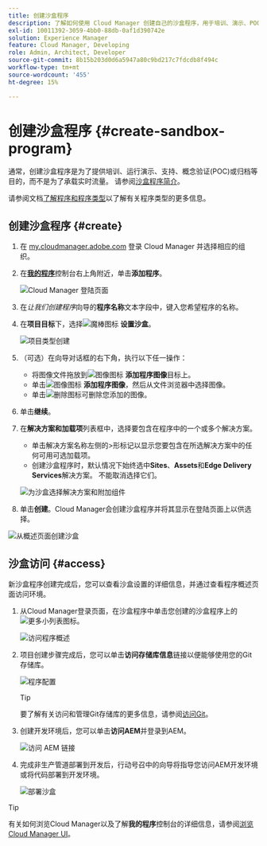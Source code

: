 ```yaml
---
title: 创建沙盒程序
description: 了解如何使用 Cloud Manager 创建自己的沙盒程序，用于培训、演示、POC 或其他非生产目的。
exl-id: 10011392-3059-4bb0-88db-0af1d390742e
solution: Experience Manager
feature: Cloud Manager, Developing
role: Admin, Architect, Developer
source-git-commit: 8b15b203d0d6a5947a80c9bd217c7fdcdb8f494c
workflow-type: tm+mt
source-wordcount: '455'
ht-degree: 15%

---
```


# 创建沙盒程序 {#create-sandbox-program}

通常，创建沙盒程序是为了提供培训、运行演示、支持、概念验证(POC)或归档等目的，而不是为了承载实时流量。 请参阅[沙盒程序简介](/help/implementing/cloud-manager/getting-access-to-aem-in-cloud/introduction-sandbox-programs.md)。

请参阅文档[了解程序和程序类型](program-types.md)以了解有关程序类型的更多信息。

## 创建沙盒程序 {#create}

1. 在 [my.cloudmanager.adobe.com](https://my.cloudmanager.adobe.com/) 登录 Cloud Manager 并选择相应的组织。

1. 在&#x200B;**[我的程序](/help/implementing/cloud-manager/navigation.md#my-programs)**&#x200B;控制台右上角附近，单击&#x200B;**添加程序**。

   ![Cloud Manager 登陆页面](assets/log-in.png)

1. 在&#x200B;*让我们创建程序*&#x200B;向导的&#x200B;**程序名称**&#x200B;文本字段中，键入您希望程序的名称。

1. 在&#x200B;**项目目标**&#x200B;下，选择![魔棒图标](https://spectrum.adobe.com/static/icons/workflow_18/Smock_MagicWand_18_N.svg) **设置沙盒**。

   ![项目类型创建](assets/create-sandbox.png)

1. （可选）在向导对话框的右下角，执行以下任一操作：

   * 将图像文件拖放到![图像图标](https://spectrum.adobe.com/static/icons/workflow_18/Smock_Image_18_N.svg) **添加程序图像**&#x200B;目标上。
   * 单击![图像图标](https://spectrum.adobe.com/static/icons/workflow_18/Smock_Image_18_N.svg) **添加程序图像**，然后从文件浏览器中选择图像。
   * 单击![删除图标](https://spectrum.adobe.com/static/icons/workflow_18/Smock_DeleteOutline_18_N.svg)可删除您添加的图像。

1. 单击&#x200B;**继续**。

1. 在&#x200B;**解决方案和加载项**&#x200B;列表框中，选择要包含在程序中的一个或多个解决方案。

   * 单击解决方案名称左侧的>形标记以显示您要包含在所选解决方案中的任何可用可选加载项。
   * 创建沙盒程序时，默认情况下始终选中&#x200B;**Sites**、**Assets**&#x200B;和&#x200B;**Edge Delivery Services**&#x200B;解决方案。 不能取消选择它们。

   ![为沙盒选择解决方案和附加组件](assets/sandbox-solutions-add-ons.png)

1. 单击&#x200B;**创建**。Cloud Manager会创建沙盒程序并将其显示在登陆页面上以供选择。

![从概述页面创建沙盒](assets/sandbox-setup.png)

## 沙盒访问 {#access}

新沙盒程序创建完成后，您可以查看沙盒设置的详细信息，并通过查看程序概述页面访问环境。

1. 从Cloud Manager登录页面，在沙盒程序中单击您创建的沙盒程序上的![更多小列表图标](https://spectrum.adobe.com/static/icons/workflow_18/Smock_More_18_N.svg)。

   ![访问程序概述](assets/program-overview-sandbox.png)

1. 项目创建步骤完成后，您可以单击&#x200B;**访问存储库信息**&#x200B;链接以便能够使用您的Git存储库。

   ![程序配置](assets/create-program4.png)

   >[!TIP]
   >
   >要了解有关访问和管理Git存储库的更多信息，请参阅[访问Git](/help/implementing/cloud-manager/managing-code/accessing-repos.md)。

1. 创建开发环境后，您可以单击&#x200B;**访问AEM**&#x200B;并登录到AEM。

   ![访问 AEM 链接](assets/create-program5.png)

1. 完成非生产管道部署到开发后，行动号召中的向导将指导您访问AEM开发环境或将代码部署到开发环境。

   ![部署沙盒](assets/create-program-setup-deploy.png)

>[!TIP]
>
>有关如何浏览Cloud Manager以及了解&#x200B;**我的程序**&#x200B;控制台的详细信息，请参阅[浏览Cloud Manager UI](/help/implementing/cloud-manager/navigation.md)。
